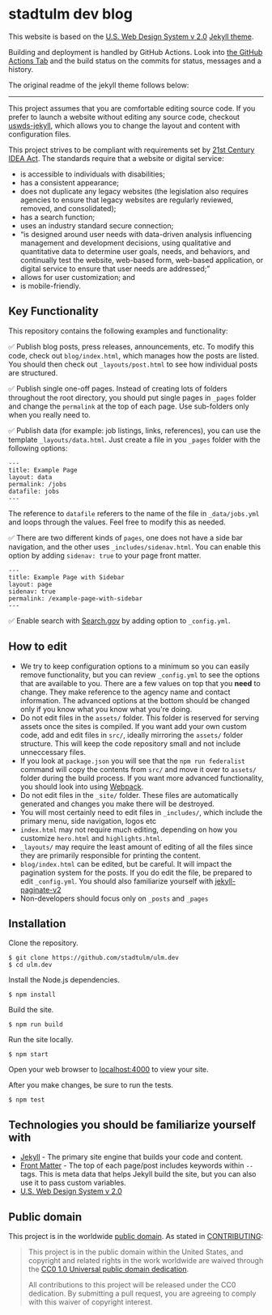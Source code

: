 # stadtulm dev blog

This website is based on the [U.S. Web Design System v 2.0](https://v2.designsystem.digital.gov) [Jekyll theme](https://jekyllrb.com/docs/themes/).

Building and deployment is handled by GitHub Actions. Look into [the GitHub Actions Tab](https://github.com/stadtulm/ulm.dev/actions) and the build status on the commits for status, messages and a history.

The original readme of the jekyll theme follows below:

----

This project assumes that you are comfortable editing source code. If you prefer to launch a website without editing any source code, checkout [uswds-jekyll](https://github.com/18F/uswds-jekyll), which allows you to change the layout and content with configuration files.

This project strives to be compliant with requirements set by [21st Century IDEA Act](https://www.meritalk.com/articles/senate-passes-idea-act/). The standards require that a website or digital service:

- is accessible to individuals with disabilities;
- has a consistent appearance;
- does not duplicate any legacy websites (the legislation also requires agencies to ensure that legacy websites are regularly reviewed, removed, and consolidated);
- has a search function;
- uses an industry standard secure connection;
- “is designed around user needs with data-driven analysis influencing management and development decisions, using qualitative and quantitative data to determine user goals, needs, and behaviors, and continually test the website, web-based form, web-based application, or digital service to ensure that user needs are addressed;”
- allows for user customization; and
- is mobile-friendly.

## Key Functionality
This repository contains the following examples and functionality:
 
✅  Publish blog posts, press releases, announcements, etc. To modify this code, check out `blog/index.html`, which manages how the posts are listed. You should then check out `_layouts/post.html` to see how individual posts are structured.

✅ Publish single one-off pages. Instead of creating lots of folders throughout the root directory, you should put single pages in `_pages` folder and change the `permalink` at the top of each page. Use sub-folders only when you really need to.

✅  Publish data (for example: job listings, links, references), you can use the template `_layouts/data.html`. Just create a file in you `_pages` folder with the following options:

```
---
title: Example Page
layout: data
permalink: /jobs
datafile: jobs
---
```

The reference to `datafile` referers to the name of the file in `_data/jobs.yml` and loops through the values. Feel free to modify this as needed.

✅  There are two different kinds of `pages`, one does not have a side bar navigation, and the other uses `_includes/sidenav.html`. You can enable this option by adding `sidenav: true` to your page front matter.

```
---
title: Example Page with Sidebar
layout: page
sidenav: true
permalink: /example-page-with-sidebar
---
```


✅ Enable search with [Search.gov](https://search.gov) by adding option to `_config.yml`. 


## How to edit
- We try to keep configuration options to a minimum so you can easily remove functionality, but you can review `_config.yml` to see the options that are available to you. There are a few values on top that you **need** to change. They make reference to the agency name and contact information. The advanced options at the bottom should be changed only if you know what you know what you're doing.
- Do not edit files in the `assets/` folder. This folder is reserved for serving assets once the sites is compiled. If you want add your own custom code, add and edit files in `src/`, ideally mirroring the `assets/` folder structure. This will keep the code repository small and not include unneccessary files. 
- If you look at `package.json` you will see that the `npm run federalist` command will copy the contents from `src/` and move it over to `assets/` folder during the build process. If you want more advanced functionality, you should look into using [Webpack](https://webpack.js.org/concepts/configuration/).
- Do not edit files in the `_site/` folder. These files are automatically generated and changes you make there will be destroyed.
- You will most certainly need to edit files in `_includes/`, which include the primary menu, side navigation, logos etc
- `index.html` may not require much editing, depending on how you customize `hero.html` and `highlights.html`.
- `_layouts/` may require the least amount of editing of all the files since they are primarily responsible for printing the content.
- `blog/index.html` can be edited, but be careful. It will impact the pagination system for the posts. If you do edit the file, be prepared to edit `_config.yml`. You should also familiarize yourself with [jekyll-paginate-v2](https://github.com/sverrirs/jekyll-paginate-v2)
- Non-developers should focus only on `_posts` and `_pages`


## Installation

Clone the repository.

    $ git clone https://github.com/stadtulm/ulm.dev
    $ cd ulm.dev

Install the Node.js dependencies.

    $ npm install

Build the site.

    $ npm run build

Run the site locally.

    $ npm start

Open your web browser to [localhost:4000](http://localhost:4000/) to view your
site.

After you make changes, be sure to run the tests.

    $ npm test


## Technologies you should be familiarize yourself with

- [Jekyll](https://jekyllrb.com/docs/) - The primary site engine that builds your code and content.
- [Front Matter](https://jekyllrb.com/docs/frontmatter) - The top of each page/post includes keywords within `--` tags. This is meta data that helps Jekyll build the site, but you can also use it to pass custom variables.
- [U.S. Web Design System v 2.0](https://v2.designsystem.digital.gov) 

## Public domain

This project is in the worldwide [public domain](LICENSE.md). As stated in [CONTRIBUTING](CONTRIBUTING.md):

> This project is in the public domain within the United States, and copyright
> and related rights in the work worldwide are waived through the [CC0 1.0
> Universal public domain dedication](https://creativecommons.org/publicdomain/zero/1.0/).
>
> All contributions to this project will be released under the CC0 dedication.
> By submitting a pull request, you are agreeing to comply with this waiver of
> copyright interest.
